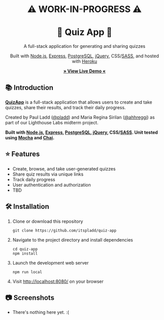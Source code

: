 <center>
<h1> ⚠️ WORK-IN-PROGRESS ⚠️</h1>
</center>

<!-- TITLE -->
<div align="center">
<h1>🧠 Quiz App 📝</h1>
<p>A full-stack application for generating and sharing quizzes
</p>

<p>Built with <a href="https://nodejs.org/en/">Node.js</a>, <a href="https://expressjs.com/">Express</a>, <a href="https://www.postgresql.org/">PostgreSQL</a>, <a href="https://jquery.com">jQuery</a>, CSS/<a href="https://sass-lang.com/">SASS</a>, and hosted with <a href="https://www.heroku.com/">Heroku</a></p>



<b><a href="https://www.youtube.com/watch?v=dQw4w9WgXcQ" target="_blank">
   » View Live Demo «
</a></b>

</div>

<!-- INTRODUCTION -->

## 📚 Introduction

<b>[QuizApp](https://www.youtube.com/watch?v=dQw4w9WgXcQ)</b> is a full-stack application that allows users to create and take quizzes, share their results, and track their daily progress.

Created by Paul Ladd ([@pladd](https://github.com/itspladd)) and Maria Regina Sirilan ([@ahhreggi](https://github.com/ahhreggi)) as part of our Lighthouse Labs midterm project.

<b>Built with <a href="https://nodejs.org/en/">Node.js</a>, <a href="https://expressjs.com/">Express</a>, <a href="https://www.postgresql.org/">PostgreSQL</a>, <a href="https://jquery.com">jQuery</a>, CSS/<a href="https://sass-lang.com/">SASS</a>. Unit tested using [Mocha](https://mochajs.org/) and [Chai](https://www.chaijs.com/).</b>

<!-- FEATURES -->

## ⭐ Features
- Create, browse, and take user-generated quizzes
- Share quiz results via unique links
- Track daily progress
- User authentication and authorization
- TBD

<!-- INSTALLATION -->

## 🛠 Installation

1. Clone or download this repository
   ```
   git clone https://github.com/itspladd/quiz-app
   ```
2. Navigate to the project directory and install dependencies
   ```
   cd quiz-app
   npm install
   ```
3. Launch the development web server
   ```
   npm run local
   ```
4. Visit <a href="http://localhost:8080/">http://localhost:8080/</a> on your browser

## 📷 Screenshots
- There's nothing here yet. :(